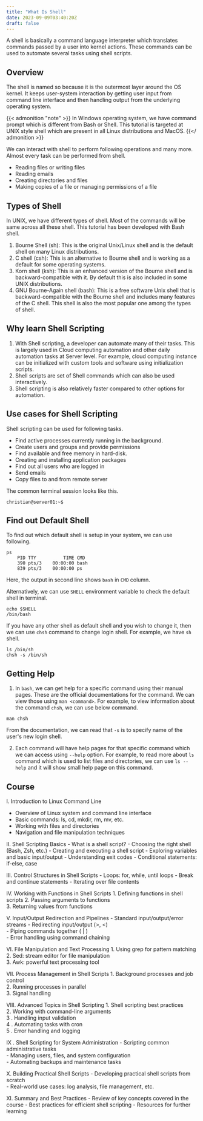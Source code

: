 ```yaml
---
title: "What Is Shell"
date: 2023-09-09T03:40:20Z
draft: false
---
```


A shell is basically a command language interpreter which translates commands passed by a user into kernel actions. These commands can be used to automate several tasks using shell scripts.
<!--more-->
## Overview

The shell is named so because it is the outermost layer around the OS kernel. It keeps user-system interaction by getting user input from command line interface and then handling output from the underlying operating system.

{{< admonition "note" >}}
In Windows operating system, we have command prompt which is different from Bash or Shell. This tutorial is targeted at UNIX style shell which are present in all Linux distributions and MacOS.
{{</ admonition >}}

We can interact with shell to perform following operations and many more. Almost every task can be performed from shell.

- Reading files or writing files
- Reading emails
- Creating directories and files
- Making copies of a file or managing permissions of a file

## Types of Shell
In UNIX, we have different types of shell. Most of the commands will be same across all these shell. This tutorial has been developed with Bash shell.

1. Bourne Shell (sh): This is the original Unix/Linux shell and is the default shell on many Linux distributions.
2. C shell (csh): This is an alternative to Bourne shell and is working as a default for some operating systems.
3. Korn shell (ksh): This is an enhanced version of the Bourne shell and is backward-compatible with it. By default this is also included in some UNIX distributions.
4. GNU Bourne-Again shell (bash): This is a free software Unix shell that is backward-compatible with the Bourne shell and includes many features of the C shell. This shell is also the most popular one among the types of shell.

## Why learn Shell Scripting

1. With Shell scripting, a developer can automate many of their tasks. This is largely used in Cloud computing automation and other daily automation tasks at Server level. For example, cloud computing instance can be initialized with custom tools and software using initialization scripts.
2. Shell scripts are set of Shell commands which can also be used interactively.
3. Shell scripting is also relatively faster compared to other options for automation.

## Use cases for Shell Scripting

Shell scripting can be used for following tasks.

- Find active processes currently running in the background.
- Create users and groups and provide permissions
- Find available and free memory in hard-disk.
- Creating and installing application packages
- Find out all users who are logged in
- Send emails
- Copy files to and from remote server

The common terminal session looks like this.

```shell{ lineNos=false }
christian@server01:~$
```

## Find out Default Shell

To find out which default shell is setup in your system, we can use following.

```shell{ lineNos=false }
ps
    PID TTY          TIME CMD
    390 pts/3    00:00:00 bash
    839 pts/3    00:00:00 ps
```

Here, the output in second line shows `bash` in `CMD` column.

Alternatively, we can use `SHELL` environment variable to check the default shell in terminal.

```shell { lineNos=false }
echo $SHELL
/bin/bash
```

If you have any other shell as default shell and you wish to change it, then we can use `chsh` command to change login shell. For example, we have `sh` shell.

```bash{ lineNos=false }
ls /bin/sh
chsh -s /bin/sh
```

## Getting Help

1. In `bash`, we can get help for a specific command using their manual pages. These are the official documentations for the command. We can view those using `man <command>`. For example, to view information about the command `chsh`, we can use below command.

```bash{ lineNos=false }
man chsh
```

From the documentation, we can read that `-s` is  to specify name of the user's new login shell.

2. Each command will have help pages for that specific command which we can access using `--help` option. For example, to read more about `ls` command which is used to list files and directories, we can use `ls --help` and it will show small help page on this command.

## Course

I. Introduction to Linux Command Line
   - Overview of Linux system and command line interface
   - Basic commands: ls, cd, mkdir, rm, mv, etc.
   - Working with files and directories
   - Navigation and file manipulation techniques

II. Shell Scripting Basics
    - What is a shell script?
    - Choosing the right shell (Bash, Zsh, etc.) 
    - Creating and executing a shell script
    - Exploring variables and basic input/output 
    - Understanding exit codes
    - Conditional statements: if-else, case

III. Control Structures in Shell Scripts
     - Loops: for, while, until loops 
     - Break and continue statements 
     - Iterating over file contents

IV. Working with Functions in Shell Scripts 
    1. Defining functions in shell scripts 
    2. Passing arguments to functions  
    3. Returning values from functions 

V. Input/Output Redirection and Pipelines 
      - Standard input/output/error streams 
      - Redirecting input/output (>, <)  
      - Piping commands together ( | )  
      - Error handling using command chaining 

VI. File Manipulation and Text Processing 
     1. Using grep for pattern matching  
     2. Sed: stream editor for file manipulation  
     3. Awk: powerful text processing tool  

VII. Process Management in Shell Scripts
       1. Background processes and job control  
       2. Running processes in parallel   
       3. Signal handling 

VIII. Advanced Topics in Shell Scripting
        1. Shell scripting best practices  
        2. Working with command-line arguments    
        3 . Handling input validation    
        4 . Automating tasks with cron   
        5 . Error handling and logging 

IX . Shell Scripting for System Administration 
      - Scripting common administrative tasks    
      - Managing users, files, and system configuration   
      - Automating backups and maintenance tasks

X. Building Practical Shell Scripts 
    - Developing practical shell scripts from scratch  
    - Real-world use cases: log analysis, file management, etc.

XI. Summary and Best Practices
     - Review of key concepts covered in the course
     - Best practices for efficient shell scripting
     - Resources for further learning